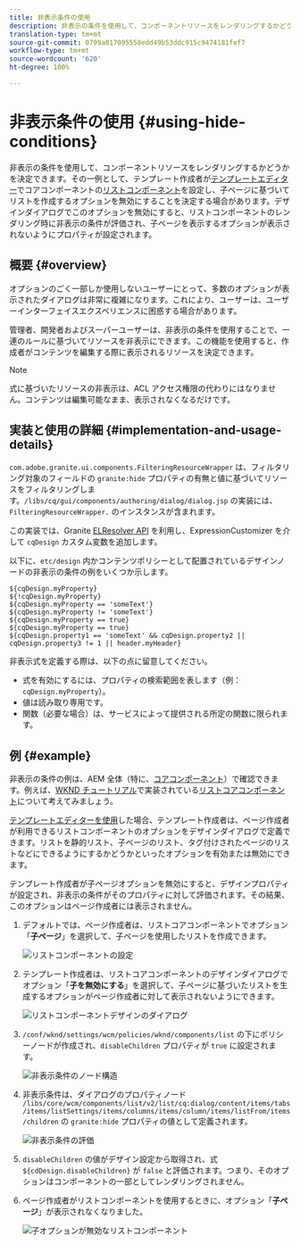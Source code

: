 ```yaml
---
title: 非表示条件の使用
description: 非表示の条件を使用して、コンポーネントリソースをレンダリングするかどうかを決定できます。
translation-type: tm+mt
source-git-commit: 0799a817095558edd49b53ddc915c9474181fef7
workflow-type: tm+mt
source-wordcount: '620'
ht-degree: 100%

---
```



# 非表示条件の使用 {#using-hide-conditions}

非表示の条件を使用して、コンポーネントリソースをレンダリングするかどうかを決定できます。その一例として、テンプレート作成者が[テンプレートエディター](/help/sites-cloud/authoring/features/templates.md)でコアコンポーネントの[リストコンポーネント](https://docs.adobe.com/content/help/ja-JP/experience-manager-core-components/using/components/list.html)を設定し、子ページに基づいてリストを作成するオプションを無効にすることを決定する場合があります。デザインダイアログでこのオプションを無効にすると、リストコンポーネントのレンダリング時に非表示の条件が評価され、子ページを表示するオプションが表示されないようにプロパティが設定されます。

## 概要 {#overview}

オプションのごく一部しか使用しないユーザーにとって、多数のオプションが表示されたダイアログは非常に複雑になります。これにより、ユーザーは、ユーザーインターフェイスエクスペリエンスに困惑する場合があります。

管理者、開発者およびスーパーユーザーは、非表示の条件を使用することで、一連のルールに基づいてリソースを非表示にできます。この機能を使用すると、作成者がコンテンツを編集する際に表示されるリソースを決定できます。

>[!NOTE]
>
>式に基づいたリソースの非表示は、ACL アクセス権限の代わりにはなりません。コンテンツは編集可能なまま、表示されなくなるだけです。

## 実装と使用の詳細  {#implementation-and-usage-details}

`com.adobe.granite.ui.components.FilteringResourceWrapper` は、フィルタリング対象のフィールドの `granite:hide` プロパティの有無と値に基づいてリソースをフィルタリングします。`/libs/cq/gui/components/authoring/dialog/dialog.jsp` の実装には、`FilteringResourceWrapper.` のインスタンスが含まれます。

この実装では、Granite [ELResolver API](https://helpx.adobe.com/experience-manager/6-5/sites/developing/using/reference-materials/granite-ui/api/jcr_root/libs/granite/ui/docs/server/el.html) を利用し、ExpressionCustomizer を介して `cqDesign` カスタム変数を追加します。

以下に、`etc/design` 内かコンテンツポリシーとして配置されているデザインノードの非表示の条件の例をいくつか示します。

```
${cqDesign.myProperty}
${!cqDesign.myProperty}
${cqDesign.myProperty == 'someText'}
${cqDesign.myProperty != 'someText'}
${cqDesign.myProperty == true}
${cqDesign.myProperty == true}
${cqDesign.property1 == 'someText' && cqDesign.property2 || cqDesign.property3 != 1 || header.myHeader}
```

非表示式を定義する際は、以下の点に留意してください。

* 式を有効にするには、プロパティの検索範囲を表します（例：`cqDesign.myProperty`）。
* 値は読み取り専用です。
* 関数（必要な場合）は、サービスによって提供される所定の関数に限られます。

## 例 {#example}

非表示の条件の例は、AEM 全体（特に、[コアコンポーネント](https://docs.adobe.com/content/help/ja-JP/experience-manager-core-components/using/introduction.html)）で確認できます。例えば、[WKND チュートリアル](/help/implementing/developing/introduction/develop-wknd-tutorial.md)で実装されている[リストコアコンポーネント](https://docs.adobe.com/content/help/en/experience-manager-core-components/using/components/list.html)について考えてみましょう。

[テンプレートエディターを使用](/help/sites-cloud/authoring/features/templates.md)した場合、テンプレート作成者は、ページ作成者が利用できるリストコンポーネントのオプションをデザインダイアログで定義できます。リストを静的リスト、子ページのリスト、タグ付けされたページのリストなどにできるようにするかどうかといったオプションを有効または無効にできます。

テンプレート作成者が子ページオプションを無効にすると、デザインプロパティが設定され、非表示の条件がそのプロパティに対して評価されます。その結果、このオプションはページ作成者には表示されません。

1. デフォルトでは、ページ作成者は、リストコアコンポーネントでオプション「**子ページ**」を選択して、子ページを使用したリストを作成できます。

   ![リストコンポーネントの設定](assets/hide-conditions-list-settings.png)

1. テンプレート作成者は、リストコアコンポーネントのデザインダイアログでオプション「**子を無効にする**」を選択して、子ページに基づいたリストを生成するオプションがページ作成者に対して表示されないようにできます。

   ![リストコンポーネントデザインのダイアログ](assets/hide-conditions-list-design.png)

1. `/conf/wknd/settings/wcm/policies/wknd/components/list` の下にポリシーノードが作成され、`disableChildren` プロパティが `true` に設定されます。

   ![非表示条件のノード構造](assets/hide-conditions-node-structure.png)

1. 非表示条件は、ダイアログのプロパティノード `/libs/core/wcm/components/list/v2/list/cq:dialog/content/items/tabs/items/listSettings/items/columns/items/column/items/listFrom/items/children` の `granite:hide` プロパティの値として定義されます。

   ![非表示条件の評価](assets/hide-conditions-evaluation.png)

1. `disableChildren` の値がデザイン設定から取得され、式 `${cdDesign.disableChildren}` が `false` と評価されます。つまり、そのオプションはコンポーネントの一部としてレンダリングされません。

1. ページ作成者がリストコンポーネントを使用するときに、オプション「**子ページ**」が表示されなくなりました。

   ![子オプションが無効なリストコンポーネント](assets/hide-conditions-child-disabled.png)
